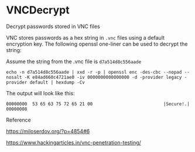 # VNCDecrypt
Decrypt passwords stored in VNC files

VNC stores passwords as a hex string in `.vnc` files using a default encryption key.  The following openssl one-liner can be used to decrypt the string:

Assume the string from the .vnc file is `d7a514d8c556aade`

`echo -n d7a514d8c556aade | xxd -r -p | openssl enc -des-cbc --nopad --nosalt -K e84ad660c4721ae0 -iv 0000000000000000 -d -provider legacy -provider default | hexdump -Cv`

The output will look like this:

```
00000000  53 65 63 75 72 65 21 00                           |Secure!.|
00000008
```

Reference

https://miloserdov.org/?p=4854#6

https://www.hackingarticles.in/vnc-penetration-testing/
